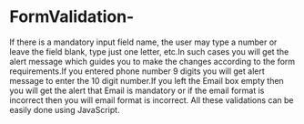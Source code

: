 # FormValidation-
 If there is a mandatory input field name, the user may type a number or leave the field blank, type just one letter, etc.In such cases you will get the alert message which guides
 you to make the changes according to the form requirements.If you entered phone number 9 digits you will get alert message to enter the 10 digit number.If you left the Email box 
 empty then you will get the alert that Email is mandatory or if the email format is incorrect then you will email format is incorrect.
 All these validations can be easily done using JavaScript.
